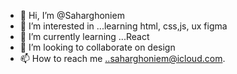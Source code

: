 - 👋 Hi, I’m @Saharghoniem
- 👀 I’m interested in ...learning html, css,js, ux figma
- 🌱 I’m currently learning ...React
- 💞️ I’m looking to collaborate on design
- 📫 How to reach me ..saharghoniem@icloud.com.

<!---
Saharghoniem/Saharghoniem is a ✨ special ✨ repository because its `README.md` (this file) appears on your GitHub profile.
You can click the Preview link to take a look at your changes.
--->
